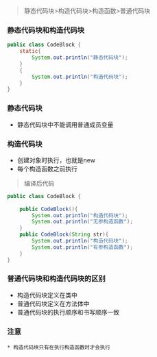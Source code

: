 > 静态代码块>构造代码块>构造函数>普通代码块　
### 静态代码块和构造代码块

```java
public class CodeBlock {
    static{
        System.out.println("静态代码块");
    }
    {
        System.out.println("构造代码块");
    }
}
```

### 静态代码块
  * 静态代码块中不能调用普通成员变量

### 构造代码块
  * 创建对象时执行，也就是new 
  * 每个构造函数之前执行

> 编译后代码

```java
public class CodeBlock {
         
    public CodeBlock(){
        System.out.println("构造代码块");
        System.out.println("无参构造函数");
    }
    public CodeBlock(String str){
        System.out.println("构造代码块");
        System.out.println("有参构造函数");
    }
}
```

### 普通代码块和构造代码块的区别
  * 构造代码块定义在类中
  * 普通代码块定义在方法体中
  * 普通代码块的执行顺序和书写顺序一致
  
  
### 注意
    * 构造代码块只有在执行构造函数时才会执行
